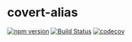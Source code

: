 # covert-alias
[![npm version](https://img.shields.io/npm/v/covert-alias.svg)](https://www.npmjs.org/package/covert-alias)
[![Build Status](https://travis-ci.org/ziksang/covert-alias.svg?branch=master)](https://travis-ci.org/ziksang/covert-alias)
[![codecov](https://codecov.io/gh/ziksang/covert-alias/branch/master/graph/badge.svg)](https://travis-ci.org/ziksang/covert-alias.svg?branch=master)
